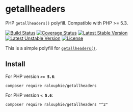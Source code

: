 # getallheaders

PHP `getallheaders()` polyfill. Compatible with PHP >= 5.3.

[![Build Status](https://travis-ci.org/ralouphie/getallheaders.svg?branch=master)](https://travis-ci.org/ralouphie/getallheaders)
[![Coverage Status](https://coveralls.io/repos/ralouphie/getallheaders/badge.png?branch=master)](https://coveralls.io/r/ralouphie/getallheaders?branch=master)
[![Latest Stable Version](https://poser.pugx.org/ralouphie/getallheaders/v/stable.png)](https://packagist.org/packages/ralouphie/getallheaders)
[![Latest Unstable Version](https://poser.pugx.org/ralouphie/getallheaders/v/unstable.png)](https://packagist.org/packages/ralouphie/getallheaders)
[![License](https://poser.pugx.org/ralouphie/getallheaders/license.png)](https://packagist.org/packages/ralouphie/getallheaders)

This is a simple polyfill for [`getallheaders()`](http://www.php.net/manual/en/function.getallheaders.php).

## Install

For PHP version **`>= 5.6`**:

```
composer require ralouphie/getallheaders
```

For PHP version **`< 5.6`**:

```
composer require ralouphie/getallheaders "^2"
```
